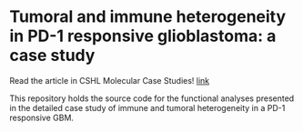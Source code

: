 # Tumoral and immune heterogeneity in PD-1 responsive glioblastoma: a case study

Read the article in CSHL Molecular Case Studies! [link](http://molecularcasestudies.cshlp.org/content/early/2020/01/06/mcs.a004762)

This repository holds the source code for the functional analyses presented in the detailed case study of immune and tumoral heterogeneity in a PD-1 responsive GBM.
